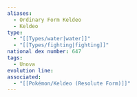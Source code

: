 ```yaml
---
aliases:
  - Ordinary Form Keldeo
  - Keldeo
type:
  - "[[Types/water|water]]"
  - "[[Types/fighting|fighting]]"
national dex number: 647
tags:
  - Unova
evolution line: 
associated:
  - "[[Pokémon/Keldeo (Resolute Form)]]"
---
```


